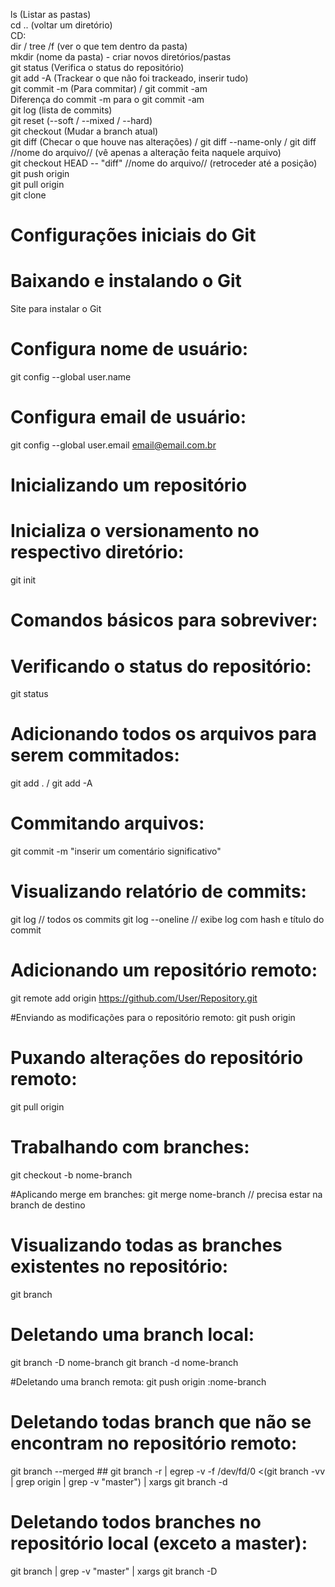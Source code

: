 ls (Listar as pastas)  <br>
cd .. (voltar um diretório) <br>
CD: <br>
dir / tree /f (ver o que tem dentro da pasta) <br>
mkdir (nome da pasta) - criar novos diretórios/pastas <br>
git status (Verifica o status do repositório) <br>
git add -A (Trackear o que não foi trackeado, inserir tudo) <br>
git commit -m (Para commitar) / git commit -am <br>
Diferença do commit -m para o git commit -am <br> 
git log (lista de commits) <br> 
git reset (--soft / --mixed / --hard) <br>
git checkout (Mudar a branch atual) <br> 
git diff (Checar o que houve nas alterações) / git diff --name-only / git diff //nome do arquivo// (vê apenas a alteração feita naquele arquivo) <br>
git checkout HEAD -- "diff" //nome do arquivo// (retroceder até a posição) <br>
git push origin <br>
git pull origin <br>
git clone <br>

# Configurações iniciais do Git

# Baixando e instalando o Git
Site para instalar o Git

# Configura nome de usuário:
git config --global user.name

# Configura email de usuário:
git config --global user.email email@email.com.br

# Inicializando um repositório

# Inicializa o versionamento no respectivo diretório:
git init

# Comandos básicos para sobreviver:

# Verificando o status do repositório:
git status

# Adicionando todos os arquivos para serem commitados:
git add . / git add -A

# Commitando arquivos:
git commit -m "inserir um comentário significativo"

# Visualizando relatório de commits:
git log // todos os commits
git log --oneline // exibe log com hash e título do commit

# Adicionando um repositório remoto:
git remote add origin https://github.com/User/Repository.git

#Enviando as modificações para o repositório remoto:
git push origin

# Puxando alterações do repositório remoto:
git pull origin

# Trabalhando com branches:
git checkout -b nome-branch

#Aplicando merge em branches:
git merge nome-branch // precisa estar na branch de destino

# Visualizando todas as branches existentes no repositório:
git branch

# Deletando uma branch local:
git branch -D nome-branch
git branch -d nome-branch

#Deletando uma branch remota:
git push origin :nome-branch

# Deletando todas branch que não se encontram no repositório remoto:
git branch --merged ##
git branch -r | egrep -v -f /dev/fd/0 <(git branch -vv | grep origin | grep -v "master") | xargs git branch -d

# Deletando todos branches no repositório local (exceto a master):
git branch | grep -v "master" | xargs git branch -D
